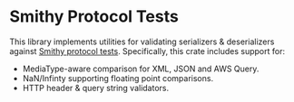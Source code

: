 # Smithy Protocol Tests

This library implements utilities for validating serializers & deserializers
against [Smithy protocol tests](https://awslabs.github.io/smithy/1.0/spec/http-protocol-compliance-tests.html). Specifically, this crate includes support for:

* MediaType-aware comparison for XML, JSON and AWS Query.
* NaN/Infinty supporting floating point comparisons.
* HTTP header & query string validators.
